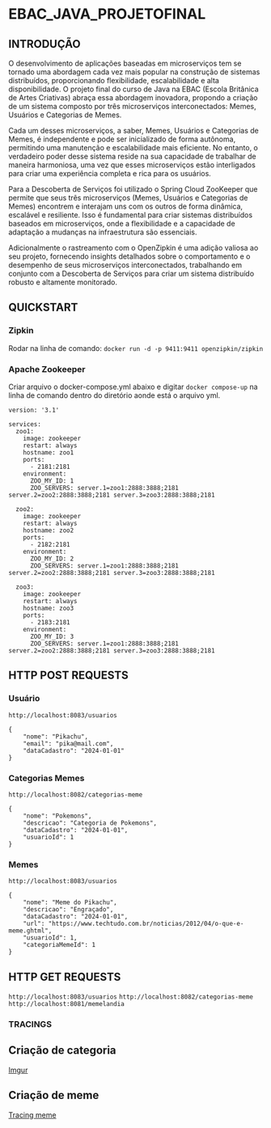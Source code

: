 # EBAC_JAVA_PROJETOFINAL

## INTRODUÇÃO

O desenvolvimento de aplicações baseadas em microserviços tem se tornado uma abordagem cada vez mais popular na construção de sistemas distribuídos, proporcionando flexibilidade, escalabilidade e alta disponibilidade. O projeto final do curso de Java na EBAC (Escola Britânica de Artes Criativas) abraça essa abordagem inovadora, propondo a criação de um sistema composto por três microserviços interconectados: Memes, Usuários e Categorias de Memes.

Cada um desses microserviços, a saber, Memes, Usuários e Categorias de Memes, é independente e pode ser inicializado de forma autônoma, permitindo uma manutenção e escalabilidade mais eficiente. No entanto, o verdadeiro poder desse sistema reside na sua capacidade de trabalhar de maneira harmoniosa, uma vez que esses microserviços estão interligados para criar uma experiência completa e rica para os usuários.

Para a Descoberta de Serviços foi utilizado o Spring Cloud ZooKeeper que permite que seus três microserviços (Memes, Usuários e Categorias de Memes) encontrem e interajam uns com os outros de forma dinâmica, escalável e resiliente. Isso é fundamental para criar sistemas distribuídos baseados em microserviços, onde a flexibilidade e a capacidade de adaptação a mudanças na infraestrutura são essenciais.

Adicionalmente o rastreamento com o OpenZipkin é uma adição valiosa ao seu projeto, fornecendo insights detalhados sobre o comportamento e o desempenho de seus microserviços interconectados, trabalhando em conjunto com a Descoberta de Serviços para criar um sistema distribuído robusto e altamente monitorado.

## QUICKSTART

### Zipkin

Rodar na linha de comando:
`docker run -d -p 9411:9411 openzipkin/zipkin`

### Apache Zookeeper

Criar arquivo o docker-compose.yml abaixo e digitar `docker compose-up` na linha de comando dentro do diretório aonde está o arquivo yml.

```
version: '3.1'

services:
  zoo1:
    image: zookeeper
    restart: always
    hostname: zoo1
    ports:
      - 2181:2181
    environment:
      ZOO_MY_ID: 1
      ZOO_SERVERS: server.1=zoo1:2888:3888;2181 server.2=zoo2:2888:3888;2181 server.3=zoo3:2888:3888;2181

  zoo2:
    image: zookeeper
    restart: always
    hostname: zoo2
    ports:
      - 2182:2181
    environment:
      ZOO_MY_ID: 2
      ZOO_SERVERS: server.1=zoo1:2888:3888;2181 server.2=zoo2:2888:3888;2181 server.3=zoo3:2888:3888;2181

  zoo3:
    image: zookeeper
    restart: always
    hostname: zoo3
    ports:
      - 2183:2181
    environment:
      ZOO_MY_ID: 3
      ZOO_SERVERS: server.1=zoo1:2888:3888;2181 server.2=zoo2:2888:3888;2181 server.3=zoo3:2888:3888;2181
```

## HTTP POST REQUESTS

### Usuário

`http://localhost:8083/usuarios`

```
{
	"nome": "Pikachu",
	"email": "pika@mail.com",
	"dataCadastro": "2024-01-01"
}
```

### Categorias Memes

`http://localhost:8082/categorias-meme`

```
{
	"nome": "Pokemons",
	"descricao": "Categoria de Pokemons",
	"dataCadastro": "2024-01-01",
	"usuarioId": 1
}
```

### Memes

`http://localhost:8083/usuarios`

```
{
	"nome": "Meme do Pikachu",
	"descricao": "Engraçado",
	"dataCadastro": "2024-01-01",
	"url": "https://www.techtudo.com.br/noticias/2012/04/o-que-e-meme.ghtml",
	"usuarioId": 1,
	"categoriaMemeId": 1
}
```

## HTTP GET REQUESTS

`http://localhost:8083/usuarios`
`http://localhost:8082/categorias-meme`
`http://localhost:8081/memelandia`

### TRACINGS

## Criação de categoria

[Imgur](https://imgur.com/dK95Mdp)

## Criação de meme

[Tracing meme](https://imgur.com/a/LXOHsZC)
